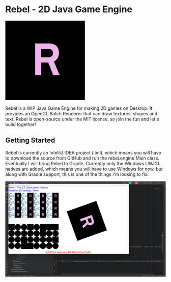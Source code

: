 # Rebel - 2D Java Game Engine

<img src="project/logo.png" alt="isolated" width="250"/>

Rebel is a WIP Java Game Engine for making 2D games on Desktop. It provides an OpenGL Batch Renderer that can draw textures, shapes and text. Rebel is open-source under the MIT license, so join the fun and let's build together!

## Getting Started

Rebel is currently an IntelliJ IDEA project (.iml), which means you will have to download the source from GitHub and run the rebel.engine.Main class. Eventually I will bring Rebel to Gradle. Currently only the Windows LWJGL natives are added, which means you will have to use Windows for now, 
but along with Gradle support, this is one of the things I'm looking to fix.

![demo.png](project%2Fdemo.png)